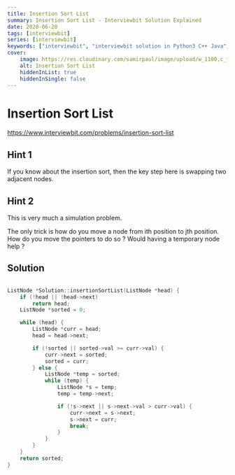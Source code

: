 ```yaml
---
title: Insertion Sort List
summary: Insertion Sort List - Interviewbit Solution Explained
date: 2020-06-20
tags: [interviewbit]
series: [interviewbit]
keywords: ["interviewbit", "interviewbit solution in Python3 C++ Java", "Insertion Sort List Solution Explained"]
cover:
    image: https://res.cloudinary.com/samirpaul/image/upload/w_1100,c_fit,co_rgb:FFFFFF,l_text:Arial_75_bold:Insertion Sort List - Solution Explained/problem-solving.webp
    alt: Insertion Sort List
    hiddenInList: true
    hiddenInSingle: false
---
```


# Insertion Sort List

https://www.interviewbit.com/problems/insertion-sort-list



## Hint 1

If you know about the insertion sort, then the key step here is swapping two adjacent nodes.

## Hint 2

This is very much a simulation problem.

The only trick is how do you move a node from ith position to jth position. 
How do you move the pointers to do so ? Would having a temporary node help ?


## Solution

```cpp

ListNode *Solution::insertionSortList(ListNode *head) {
    if (!head || !head->next)
        return head;
    ListNode *sorted = 0;

    while (head) {
        ListNode *curr = head;
        head = head->next;

        if (!sorted || sorted->val >= curr->val) {
            curr->next = sorted;
            sorted = curr;
        } else {
            ListNode *temp = sorted;
            while (temp) {
                ListNode *s = temp;
                temp = temp->next;

                if (!s->next || s->next->val > curr->val) {
                    curr->next = s->next;
                    s->next = curr;
                    break;
                }
            }
        }
    }
    return sorted;
}
```